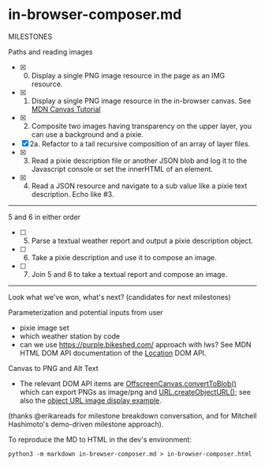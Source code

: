 # in-browser-composer.md

MILESTONES

Paths and reading images

- [x] 0. Display a single PNG image resource in the page as an IMG resource.
- [x] 1. Display a single PNG image resource in the in-browser canvas. See [MDN Canvas Tutorial](https://developer.mozilla.org/en-US/docs/Web/API/Canvas_API/Tutorial/Using_images)
- [x] 2. Composite two images having transparency on the upper layer, you can use a background and a pixie.
- [x] 2a. Refactor to a tail recursive composition of an array of layer files.
- [x] 3. Read a pixie description file or another JSON blob and log it to the Javascript console or set the innerHTML of an element.
- [x] 4. Read a JSON resource and navigate to a sub value like a pixie text description. Echo like #3.

----

5 and 6 in either order

- [ ] 5. Parse a textual weather report and output a pixie description object.
- [ ] 6. Take a pixie description and use it to compose an image.
- [ ] 7. Join 5 and 6 to take a textual report and compose an image.

----

Look what we've won, what's next? (candidates for next milestones)

Parameterization and potential inputs from user
- pixie image set
- which weather station by code 
- can we use https://purple.bikeshed.com/ approach with lws? See MDN HTML DOM API documentation of the [Location](https://developer.mozilla.org/en-US/docs/Web/API/Location) DOM API.

Canvas to PNG and Alt Text
- The relevant DOM API items are [OffscreenCanvas.convertToBlob()](https://developer.mozilla.org/en-US/docs/Web/API/OffscreenCanvas/convertToBlob) which can export PNGs as image/png and [URL.createObjectURL()](https://developer.mozilla.org/en-US/docs/Web/API/URL/createObjectURL_static); see also the [object URL image display example](https://developer.mozilla.org/en-US/docs/Web/API/File_API/Using_files_from_web_applications#example_using_object_urls_to_display_images).

(thanks @erikareads for milestone breakdown conversation, and for Mitchell Hashimoto's demo-driven milestone approach).

To reproduce the MD to HTML in the dev's environment:
```
python3 -m markdown in-browser-composer.md > in-browser-composer.html
```

